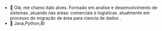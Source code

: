 - 👋  Olá, me chamo italo alves. Formado em analise e desemvolvimento de sistemas ,atuando 
nas areas: comerciais e logisticas .atualmente em processo de migração de área para ciencia de dados .
- 👀 Java,Python,BI


<!---
italo2/italo2 is a ✨ special ✨ repository because its `README.md` (this file) appears on your GitHub profile.
You can click the Preview link to take a look at your changes.
--->
